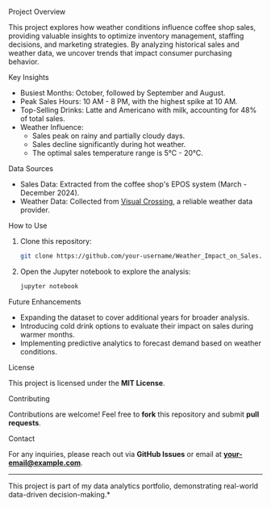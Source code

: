 
Project Overview

This project explores how weather conditions influence coffee shop sales, providing valuable insights to optimize inventory management, staffing decisions, and marketing strategies. By analyzing historical sales and weather data, we uncover trends that impact consumer purchasing behavior.

Key Insights

- Busiest Months: October, followed by September and August.
- Peak Sales Hours: 10 AM - 8 PM, with the highest spike at 10 AM.
- Top-Selling Drinks: Latte and Americano with milk, accounting for 48% of total sales.
- Weather Influence:
  - Sales peak on rainy and partially cloudy days.
  - Sales decline significantly during hot weather.
  - The optimal sales temperature range is 5°C - 20°C.

Data Sources

- Sales Data: Extracted from the coffee shop's EPOS system (March - December 2024).
- Weather Data: Collected from [Visual Crossing](https://www.visualcrossing.com/), a reliable weather data provider.

How to Use

1. Clone this repository:
   ```sh
   git clone https://github.com/your-username/Weather_Impact_on_Sales.git](https://github.com/RobinHood-cloud/Weather_Impact_on_Sales.git
   ```
2. Open the Jupyter notebook to explore the analysis:
   ```sh
   jupyter notebook
   ```

Future Enhancements

- Expanding the dataset to cover additional years for broader analysis.
- Introducing cold drink options to evaluate their impact on sales during warmer months.
- Implementing predictive analytics to forecast demand based on weather conditions.

License

This project is licensed under the **MIT License**.

Contributing

Contributions are welcome! Feel free to **fork** this repository and submit **pull requests**.

Contact

For any inquiries, please reach out via **GitHub Issues** or email at [**your-email@example.com**](mailto\:your-email@example.com).

---

This project is part of my data analytics portfolio, demonstrating real-world data-driven decision-making.*

